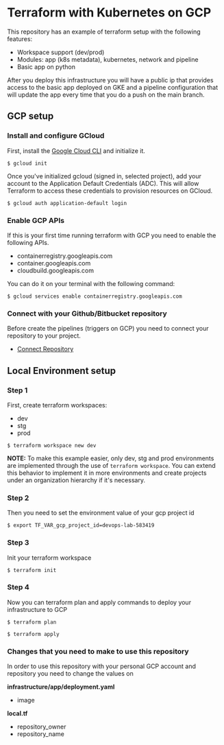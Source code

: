 # Terraform with Kubernetes on GCP

This repository has an example of terraform setup with the following features:

* Workspace support (dev/prod)
* Modules: app (k8s metadata), kubernetes, network and pipeline 
* Basic app on python

After you deploy this infrastructure you will have a public ip that provides access to the basic app deployed on GKE and a pipeline configuration that will update the app every time that you do a push on the main branch.

## GCP setup

### Install and configure GCloud

First, install the [Google Cloud CLI](https://cloud.google.com/sdk/docs/quickstarts)  and initialize it.

```shell
$ gcloud init
```

Once you've initialized gcloud (signed in, selected project), add your account  to the Application Default Credentials (ADC). This will allow Terraform to access these credentials to provision resources on GCloud.

```shell
$ gcloud auth application-default login
```

### Enable GCP APIs

If this is your first time running terraform with GCP you need to enable the following APIs.

* containerregistry.googleapis.com
* container.googleapis.com
* cloudbuild.googleapis.com

You can do it on your terminal with the following command:

```shell
$ gcloud services enable containerregistry.googleapis.com
```

### Connect with your Github/Bitbucket repository

Before create the pipelines (triggers on GCP) you need to connect your repository to your project.

* [Connect Repository](https://console.cloud.google.com/cloud-build/triggers/connect)


## Local Environment setup

### Step 1

First, create terraform workspaces:

* dev
* stg
* prod

```shell
$ terraform workspace new dev
```

**NOTE:** To make this example easier, only dev, stg and prod environments are implemented through the use of `terraform workspace`. You can extend this behavior to implement it in more environments and create projects under an organization hierarchy if it's necessary.

### Step 2

Then you need to set the environment value of your gcp project id

```shell
$ export TF_VAR_gcp_project_id=devops-lab-583419
```

### Step 3

Init your terraform workspace

```shell
$ terraform init
```

### Step 4

Now you can terraform plan and apply commands to deploy your infrastructure to GCP

```shell
$ terraform plan
```

```shell
$ terraform apply
```


### Changes that you need to make to use this repository

In order to use this repository with your personal GCP account and repository you need to change the values on

**infrastructure/app/deployment.yaml**

* image

**local.tf**

* repository_owner
* repository_name

